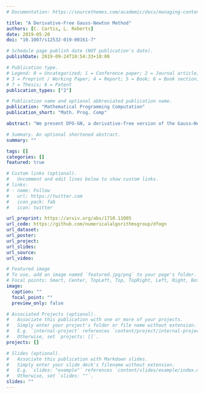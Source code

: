 ```yaml
---
# Documentation: https://sourcethemes.com/academic/docs/managing-content/

title: "A Derivative-Free Gauss-Newton Method"
authors: [C. Cartis, L. Roberts]
date: 2019-05-20
doi: "10.1007/s12532-019-00161-7"

# Schedule page publish date (NOT publication's date).
publishDate: 2019-09-24T10:54:33+10:00

# Publication type.
# Legend: 0 = Uncategorized; 1 = Conference paper; 2 = Journal article;
# 3 = Preprint / Working Paper; 4 = Report; 5 = Book; 6 = Book section;
# 7 = Thesis; 8 = Patent
publication_types: ["2"]

# Publication name and optional abbreviated publication name.
publication: "Mathematical Programming Computation"
publication_short: "Math. Prog. Comp"

abstract: "We present DFO-GN, a derivative-free version of the Gauss–Newton method for solving nonlinear least-squares problems. DFO-GN uses linear interpolation of residual values to build a quadratic model of the objective, which is then used within a typical derivative-free trust-region framework. We show that DFO-GN is globally convergent and requires at most $O(\\epsilon^{-2})$ iterations to reach approximate first-order criticality within tolerance $\\epsilon$. We provide an implementation of DFO-GN and compare it to other state-of-the-art derivative-free solvers that use quadratic interpolation models. We demonstrate numerically that despite using only linear residual models, DFO-GN performs comparably to these methods in terms of objective evaluations. Furthermore, as a result of the simplified interpolation procedure, DFO-GN has superior runtime and scalability. Our implementation of DFO-GN is available at https://github.com/numericalalgorithmsgroup/dfogn (https://doi.org/10.5281/zenodo.2629875)."

# Summary. An optional shortened abstract.
summary: ""

tags: []
categories: []
featured: true

# Custom links (optional).
#   Uncomment and edit lines below to show custom links.
# links:
# - name: Follow
#   url: https://twitter.com
#   icon_pack: fab
#   icon: twitter

url_preprint: https://arxiv.org/abs/1710.11005
url_code: https://github.com/numericalalgorithmsgroup/dfogn
url_dataset:
url_poster:
url_project:
url_slides:
url_source:
url_video:

# Featured image
# To use, add an image named `featured.jpg/png` to your page's folder. 
# Focal points: Smart, Center, TopLeft, Top, TopRight, Left, Right, BottomLeft, Bottom, BottomRight.
image:
  caption: ""
  focal_point: ""
  preview_only: false

# Associated Projects (optional).
#   Associate this publication with one or more of your projects.
#   Simply enter your project's folder or file name without extension.
#   E.g. `internal-project` references `content/project/internal-project/index.md`.
#   Otherwise, set `projects: []`.
projects: []

# Slides (optional).
#   Associate this publication with Markdown slides.
#   Simply enter your slide deck's filename without extension.
#   E.g. `slides: "example"` references `content/slides/example/index.md`.
#   Otherwise, set `slides: ""`.
slides: ""
---
```


